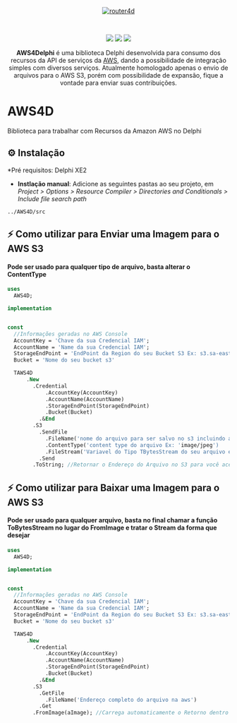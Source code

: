 <p align="center">
  <a href="https://github.com/bittencourtthulio/AWS4D/blob/master/assets/logo.fw.png">
    <img alt="router4d" src="https://github.com/bittencourtthulio/AWS4D/blob/master/assets/logo.fw.png">
  </a>  
</p>
<br>
<p align="center">
  <img src="https://img.shields.io/github/v/release/bittencourtthulio/AWS4D?style=flat-square">
  <img src="https://img.shields.io/github/stars/bittencourtthulio/AWS4D?style=flat-square">
  <img src="https://img.shields.io/github/contributors/bittencourtthulio/AWS4D?color=orange&style=flat-square">
</p>


<p align="center">
  <b>AWS4Delphi</b> é uma biblioteca Delphi desenvolvida para consumo dos recursos da API de serviços da <a href="https://aws.com/">AWS</a>, dando a possibilidade de integração simples com diversos serviços. Atualmente homologado apenas o envio de arquivos para o AWS S3, porém com possibilidade de expansão, fique a vontade para enviar suas contribuições.

# AWS4D
Biblioteca para trabalhar com Recursos da Amazon AWS no Delphi


## ⚙️ Instalação 

*Pré requisitos: Delphi XE2


* **Instlação manual**: Adicione as seguintes pastas ao seu projeto, em *Project > Options > Resource Compiler > Directories and Conditionals > Include file search path*

```
../AWS4D/src
```

## ⚡️ Como utilizar para Enviar uma Imagem para o AWS S3
#### Pode ser usado para qualquer tipo de arquivo, basta alterar o ContentType

```pascal
uses
  AWS4D;

implementation


const
  //Informações geradas no AWS Console
  AccountKey = 'Chave da sua Credencial IAM';
  AccountName = 'Name da sua Credencial IAM';
  StorageEndPoint = 'EndPoint da Region do seu Bucket S3 Ex: s3.sa-east-1.amazonaws.com';
  Bucket = 'Nome do seu bucket s3'

  TAWS4D
      .New
        .Credential
            .AccountKey(AccountKey)
            .AccountName(AccountName)
            .StorageEndPoint(StorageEndPoint)
            .Bucket(Bucket)
          .&End
        .S3
          .SendFile
            .FileName('nome do arquivo para ser salvo no s3 incluindo a extensão')
            .ContentType('content type do arquivo Ex: 'image/jpeg')
            .FileStream('Variavel do Tipo TBytesStream do seu arquivo e/ou Componente TImage')
          .Send
        .ToString; //Retornar o Endereço do Arquivo no S3 para você acessar diretamente
```


## ⚡️ Como utilizar para Baixar uma Imagem para o AWS S3
#### Pode ser usado para qualquer arquivo, basta no final chamar a função ToBytesStream no lugar do FromImage e tratar o Stream da forma que desejar

```pascal
uses
  AWS4D;

implementation


const
  //Informações geradas no AWS Console
  AccountKey = 'Chave da sua Credencial IAM';
  AccountName = 'Name da sua Credencial IAM';
  StorageEndPoint = 'EndPoint da Region do seu Bucket S3 Ex: s3.sa-east-1.amazonaws.com';
  Bucket = 'Nome do seu bucket s3'

  TAWS4D
      .New
        .Credential
            .AccountKey(AccountKey)
            .AccountName(AccountName)
            .StorageEndPoint(StorageEndPoint)
            .Bucket(Bucket)
          .&End
        .S3
          .GetFile
            .FileName('Endereço completo do arquivo na aws')
          .Get
        .FromImage(aImage); //Carrega automaticamente o Retorno dentro de um TImage
```
